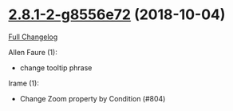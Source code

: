 # [2.8.1-2-g8556e72](https://github.com/WeakAuras/WeakAuras2/tree/8556e7209c2496e5682448615ea783567600bdda) (2018-10-04)

[Full Changelog](https://github.com/WeakAuras/WeakAuras2/compare/2.8.1...8556e7209c2496e5682448615ea783567600bdda)

Allen Faure (1):

- change tooltip phrase

Irame (1):

- Change Zoom property by Condition (#804)

